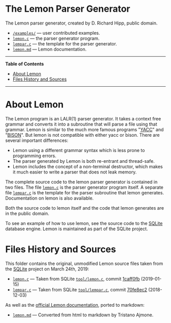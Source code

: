 # The Lemon Parser Generator

The Lemon parser generator, created by D. Richard Hipp, public domain.

- [`/examples/`][examples] — user contributed examples.
- [`lemon.c`][lemon.c] — the parser generator program.
- [`lempar.c`][lempar.c] — the template for the parser generator.
- [`lemon.md`][lemon.md] — Lemon documentation.

-----

**Table of Contents**

<!-- MarkdownTOC autolink="true" bracket="round" autoanchor="false" lowercase="only_ascii" uri_encoding="true" levels="1,2,3" -->

- [About Lemon](#about-lemon)
- [Files History and Sources](#files-history-and-sources)

<!-- /MarkdownTOC -->

-----

# About Lemon

The Lemon program is an LALR(1) parser generator.
It takes a context free grammar and converts it into a subroutine that will parse a file using that grammar.
Lemon is similar to the much more famous programs "[YACC]" and "[BISON]".
But lemon is not compatible with either yacc or bison.
There are several important differences:

* Lemon using a different grammar syntax which is less prone to programming errors.
* The parser generated by Lemon is both re-entrant and thread-safe.
* Lemon includes the concept of a non-terminal destructor, which makes it much easier to write a parser that does not leak memory.

The complete source code to the lemon parser generator is contained in two files.
The file [`lemon.c`][lemon.c] is the parser generator program itself.
A separate file [`lempar.c`][lempar.c] is the template for the parser subroutine that lemon generates.
Documentation on lemon is also available.

Both the source code to lemon itself and the code that lemon generates are in the public domain.

To see an example of how to use lemon, see the source code to the [SQLite] database engine.
Lemon is maintained as part of the SQLite project.

# Files History and Sources

This folder contains the original, unmodified Lemon source files taken from the [SQLite] project on March 24th, 2019:

- [`lemon.c`][lemon.c] — Taken from SQLite [`tool/lemon.c`][us lemon.c], commit [1caff0fb] (2019-01-15)
- [`lempar.c`][lempar.c] — Taken from SQLite [`tool/lempar.c`][us lempar.c], commit [70fe8ec2] (2018-12-03)

As well as the [official Lemon documentation], ported to markdown:

- [`lemon.md`][lemon.md] — Converted from html to markdown by Tristano Ajmone.

<!-----------------------------------------------------------------------------
                               REFERENCE LINKS
------------------------------------------------------------------------------>

[SQLite]: http://www.sqlite.org/ "Visit SQLite website"
[Bison]: https://www.gnu.org/software/bison/ "Visit GNU Bison website"
[Yacc]: https://en.wikipedia.org/wiki/Yacc "Wikipedia page on Yacc"

<!-- project files -->

[lemon.c]: ./lemon.c "View source"
[lempar.c]: ./lempar.c "View source"
[lemon.md]: ./lemon.md "View source"

<!-- project folders -->

[examples]: ./examples/ "Navigate folder"

<!-- upstream -->

[us lemon.c]: https://www.sqlite.org/src/file/tool/lemon.c "View upstream source file"
[us lempar.c]: https://www.sqlite.org/src/file/tool/lempar.c "View upstream source file"

[1caff0fb]: https://www.sqlite.org/src/info/1caff0fb0b2051e2 "View upstream commit"
[70fe8ec2]: https://www.sqlite.org/src/info/70fe8ec2ae3099b8 "View upstream commit"

[official Lemon documentation]: https://sqlite.org/src/doc/trunk/doc/lemon.html "View original HTML documentation"

<!-- EOF -->
